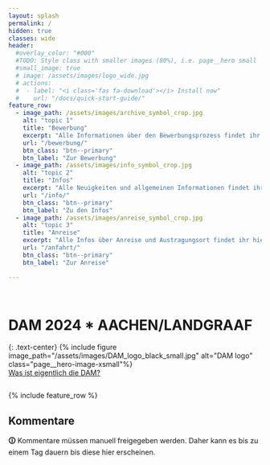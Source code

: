 ```yaml
---
layout: splash
permalink: /
hidden: true
classes: wide
header:
  #overlay_color: "#000"
  #TODO: Style class with smaller images (80%), i.e. page__hero small
  #small_image: true
  # image: /assets/images/logo_wide.jpg
  # actions:
  #  - label: "<i class='fas fa-download'></i> Install now"
  #    url: "/docs/quick-start-guide/"
feature_row:
  - image_path: /assets/images/archive_symbol_crop.jpg
    alt: "topic 1"
    title: "Bewerbung"
    excerpt: "Alle Informationen über den Bewerbungsprozess findet ihr hier!"
    url: "/bewerbung/"
    btn_class: "btn--primary"
    btn_label: "Zur Bewerbung"
  - image_path: /assets/images/info_symbol_crop.jpg
    alt: "topic 2"
    title: "Infos"
    excerpt: "Alle Neuigkeiten und allgemeinen Informationen findet ihr hier!"
    url: "/info/"
    btn_class: "btn--primary"
    btn_label: "Zu den Infos"
  - image_path: /assets/images/anreise_symbol_crop.jpg
    alt: "topic 3"
    title: "Anreise"
    excerpt: "Alle Infos über Anreise und Austragungsort findet ihr hier!"
    url: "/anfahrt/"
    btn_class: "btn--primary"
    btn_label: "Zur Anreise"

---
```

<br>
<h1 class="page__title p-name">DAM 2024 * AACHEN/LANDGRAAF</h1>
{: .text-center}
{% include figure image_path="/assets/images/DAM_logo_black_small.jpg" alt="DAM logo" class="page__hero-image-xsmall"%}

<div class="text-center" style="margin-bottom:2em;">
  <a href="/info/" class="btn btn--primary btn--x-large">Was ist eigentlich die DAM?
  </a>
</div>

{% include feature_row %}

<h2 id="page-title" class="page__title p-name" itemprop="headline">
Kommentare
</h2>

<!-- <p class="notice--info"><strong>&#x1F6C8;</strong> Die Kommentarfunktion wird in Kürze freigeschaltet </p> -->

<p class="notice--info"><strong>&#x1F6C8;</strong> Kommentare müssen manuell freigegeben werden. Daher kann es bis zu einem Tag dauern bis diese hier erscheinen.</p>

<script defer src="https://commento.dam2024.de/js/commento.js"></script>
<div id="commento"></div>